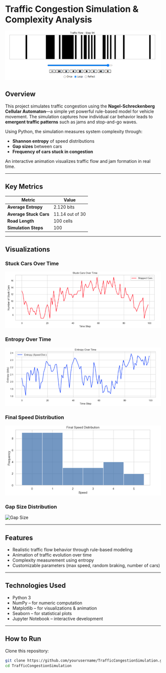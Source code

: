 #  Traffic Congestion Simulation & Complexity Analysis

![Traffic Animation](animation/traffic_animation.png)

##  Overview

This project simulates traffic congestion using the **Nagel-Schreckenberg Cellular Automaton**—a simple yet powerful rule-based model for vehicle movement. The simulation captures how individual car behavior leads to **emergent traffic patterns** such as jams and stop-and-go waves.

Using Python, the simulation measures system complexity through:
- **Shannon entropy** of speed distributions
- **Gap sizes** between cars
- **Frequency of cars stuck in congestion**

An interactive animation visualizes traffic flow and jam formation in real time.

---

##  Key Metrics

| Metric                  | Value              |
|-------------------------|--------------------|
| **Average Entropy**     | 2.120 bits         |
| **Average Stuck Cars**  | 11.14 out of 30    |
| **Road Length**         | 100 cells          |
| **Simulation Steps**    | 100                |

---

##  Visualizations

###  Stuck Cars Over Time
![Stuck Cars](figures/stuck_cars_over_time.png)

###  Entropy Over Time
![Entropy](figures/entropy_over_time.png)

###  Final Speed Distribution
![Speed](figures/final_speed_distribution.png)

###  Gap Size Distribution
![Gap Size](figures/gap_size_distribution.png)

---

##  Features

- Realistic traffic flow behavior through rule-based modeling
- Animation of traffic evolution over time
- Complexity measurement using entropy
- Customizable parameters (max speed, random braking, number of cars)

---

##  Technologies Used

- Python 3
- NumPy – for numeric computation
- Matplotlib – for visualizations & animation
- Seaborn – for statistical plots
- Jupyter Notebook – interactive development

---

##  How to Run

Clone this repository:

```bash
git clone https://github.com/yourusername/TrafficCongestionSimulation.git
cd TrafficCongestionSimulation
